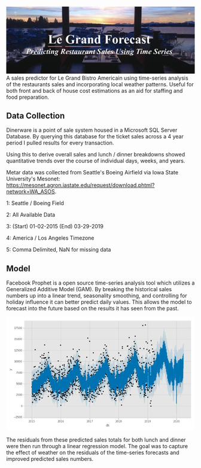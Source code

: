 ![Title Image](data/le-grand-title.png "Title Image")
A sales predictor for Le Grand Bistro Americain using time-series analysis of the restaurants sales and incorporating local weather patterns. Useful for both front and back of house cost estimations as an aid for staffing and food preparation.

## Data Collection
Dinerware is a point of sale system housed in a Microsoft SQL Server Database. By querying this database for the ticket sales across a 4 year period I pulled results for every transaction. 

Using this to derive overall sales and lunch / dinner breakdowns showed quantitative trends over the course of individual days, weeks, and years.

Metar data was collected from Seattle's Boeing Airfield via Iowa State University's Mesonet: <url>https://mesonet.agron.iastate.edu/request/download.phtml?network=WA_ASOS</url>.

1:    Seattle / Boeing Field

2:    All Available Data

3:    (Start)   01-02-2015 
      (End)   03-29-2019

4:    America / Los Angeles Timezone

5:    Comma Delimited, 
      NaN for missing data


## Model

Facebook Prophet is a open source time-series analysis tool which utilizes a Generalized Additive Model (GAM). By breaking the historical sales numbers up into a linear trend, seasonality smoothing, and controlling for holiday influence it can better predict daily values. This allows the model to forecast into the future based on the results it has seen from the past. 

![Dinner Forecast Model](data/dinner-forecast.png "Dinner Forecast Model")

The residuals from these predicted sales totals for both lunch and dinner were then run through a linear regression model. The goal was to capture the effect of weather on the residuals of the time-series forecasts and improved predicted sales numbers.